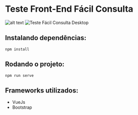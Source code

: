# Teste Front-End Fácil Consulta

![alt text](https://imgur.com/a/750dOan)
![Teste Fácil Consulta Desktop](https://imgur.com/a/KaoEp4d)


## Instalando dependências:

```
npm install
```

## Rodando o projeto:
```
npm run serve
```

## Frameworks utilizados:
- VueJs
- Bootstrap 

